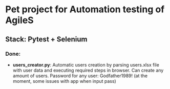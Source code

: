 # Pet project for Automation testing of AgileS
## Stack: Pytest + Selenium
### Done:

 - **users_creator.py**: Automatic users creation by parsing users.xlsx file with user data
and executing required steps in browser. Can create any amount of users. Password for any user: Godfather1989!
(at the moment, some issues with app when input pass)

